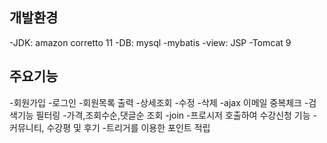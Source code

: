 ## 개발환경
-JDK: amazon corretto 11
-DB: mysql
-mybatis
-view: JSP
-Tomcat 9

## 주요기능
-회원가입
-로그인
-회원목록 출력
-상세조회
-수정
-삭제
-ajax 이메일 중복체크
-검색기능 필터링
-가격,조회수순,댓글순 조회
-join
-프로시저 호출하여 수강신청 기능
-커뮤니티, 수강평 및 후기
-트리거를 이용한 포인트 적립
